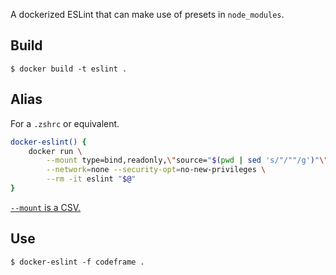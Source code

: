 A dockerized ESLint that can make use of presets in `node_modules`.


## Build

```shellsession
$ docker build -t eslint .
```


## Alias

For a `.zshrc` or equivalent.

```sh
docker-eslint() {
	docker run \
		--mount type=bind,readonly,\"source="$(pwd | sed 's/"/""/g')"\",destination=/var/build \
		--network=none --security-opt=no-new-privileges \
		--rm -it eslint "$@"
}
```

[`--mount` is a CSV.][1]


## Use

```shellsession
$ docker-eslint -f codeframe .
```


  [1]: https://github.com/docker/cli/blob/6ef0ea82ea3d27467479ad0365940a5b384e081e/opts/mount.go#L23
